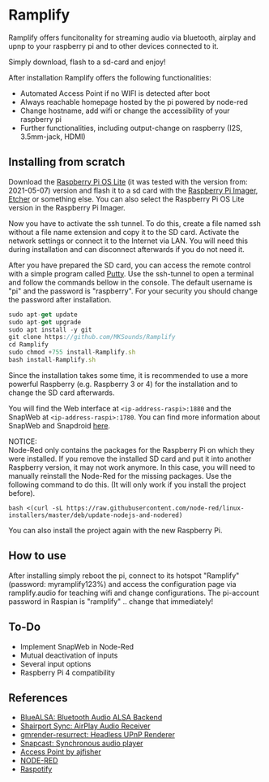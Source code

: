 # Ramplify

Ramplify offers funcitonality for streaming audio via bluetooth, airplay and upnp to your raspberry pi and to other devices connected to it.

Simply download, flash to a sd-card and enjoy!

After installation Ramplify offers the following functionalities:
- Automated Access Point if no WIFI is detected after boot
- Always reachable homepage hosted by the pi powered by node-red
- Change hostname, add wifi or change the accessibility of your raspberry pi
- Further functionalities, including output-change on raspberry (I2S, 3.5mm-jack, HDMI)

## Installing from scratch
Download the [Raspberry Pi OS Lite](https://www.raspberrypi.org/software/operating-systems/) (it was tested with the version from: 2021-05-07) version and flash it to a sd card with the [Raspberry Pi Imager](https://www.raspberrypi.org/software/), [Etcher](https://www.balena.io/etcher/) or something else. You can also select the Raspberry Pi OS Lite version in the Raspberry Pi Imager.

Now you have to activate the ssh tunnel. To do this, create a file named ssh without a file name extension and copy it to the SD card.
Activate the network settings or connect it to the Internet via LAN. You will need this during installation and can disconnect afterwards if you do not need it.

After you have prepared the SD card, you can access the remote control with a simple program called [Putty](https://www.putty.org/). Use the ssh-tunnel to open a terminal and follow the commands bellow in the console. The default username is "pi" and the password is "raspberry". For your security you should change the password after installation.

```javascript
sudo apt-get update
sudo apt-get upgrade
sudo apt install -y git
git clone https://github.com/MKSounds/Ramplify
cd Ramplify
sudo chmod +755 install-Ramplify.sh
bash install-Ramplify.sh
```

Since the installation takes some time, it is recommended to use a more powerful Raspberry (e.g. Raspberry 3 or 4) for the installation and to change the SD card afterwards.

You will find the Web interface at ```<ip-address-raspi>:1880``` and the SnapWeb at ```<ip-address-raspi>:1780```. You can find more information about SnapWeb and Snapdroid [here](https://github.com/badaix/snapweb).

NOTICE:<br/>
Node-Red only contains the packages for the Raspberry Pi on which they were installed. If you remove the installed SD card and put it into another Raspberry version, it may not work anymore. In this case, you will need to manually reinstall the Node-Red for the missing packages. Use the following command to do this. (It will only work if you install the project before).

```bash <(curl -sL https://raw.githubusercontent.com/node-red/linux-installers/master/deb/update-nodejs-and-nodered)```

You can also install the project again with the new Raspberry Pi.

## How to use

After installing simply reboot the pi, connect to its hotspot "Ramplify" (password: myramplify123%) and access the configuration page via ramplify.audio for teaching wifi and change configurations. The pi-account password in Raspian is "ramplify" .. change that immediately!

## To-Do
- Implement SnapWeb in Node-Red
- Mutual deactivation of inputs
- Several input options
- Raspberry Pi 4 compatibility

## References

- [BlueALSA: Bluetooth Audio ALSA Backend](https://github.com/Arkq/bluez-alsa)
- [Shairport Sync: AirPlay Audio Receiver](https://github.com/mikebrady/shairport-sync)
- [gmrender-resurrect: Headless UPnP Renderer](http://github.com/hzeller/gmrender-resurrect)
- [Snapcast: Synchronous audio player](https://github.com/badaix/snapcast)
- [Access Point by ajfisher](https://gist.github.com/ajfisher/a84889e64565d7a74888)
- [NODE-RED](https://nodered.org/)
- [Raspotify](https://hoerli.net/mopidy-snapcast-multi-room-music-setup/)
